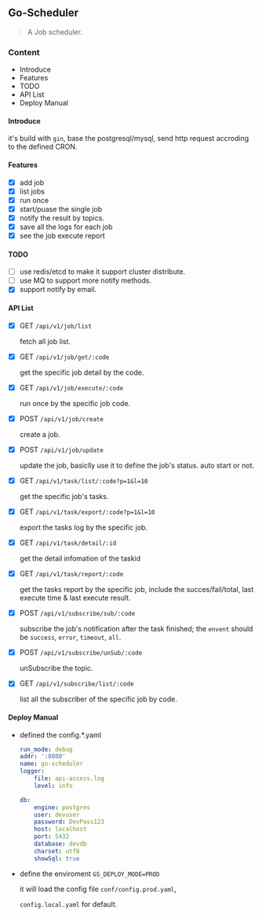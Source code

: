 ## Go-Scheduler

> A  Job scheduler.

### Content
- Introduce
- Features
- TODO
- API List
- Deploy Manual

#### Introduce

it's build with `gin`, base the postgresql/mysql, send http request accroding to the defined CRON.

#### Features

- [x] add job
- [x] list jobs
- [x] run once
- [x] start/puase the single job
- [x] notify the result by topics.
- [x] save all the logs for each job
- [x] see the job execute report

#### TODO

- [ ] use redis/etcd to make it support cluster distribute.
- [ ] use MQ to support more notify methods.
- [x] support notify by email.

#### API List

- [x] GET `/api/v1/job/list`
  
  fetch all job list.
- [x] GET `/api/v1/job/get/:code`

  get the specific job detail by the code.
- [x] GET `/api/v1/job/execute/:code`

  run once by the specific job code.
- [x] POST `/api/v1/job/create`

  create a job.
- [x] POST `/api/v1/job/update`

  update the job, basiclly use it to define the job's status. auto start or not.
- [x] GET `/api/v1/task/list/:code?p=1&l=10`

  get the specific job's tasks.

- [x] GET `/api/v1/task/export/:code?p=1&l=10`

  export the tasks log by the specific job.

- [x] GET `/api/v1/task/detail/:id`

  get the detail infomation of the taskid

- [x] GET `/api/v1/task/report/:code`

  get the tasks report by the specific job, include the succes/fail/total, last execute time & last execute result.
- [x] POST `/api/v1/subscribe/sub/:code`

  subscribe the job's notification after the task finished; the `envent` should be `success`, `error`, `timeout`, `all`.

- [x] POST `/api/v1/subscribe/unSub/:code`

  unSubscribe the topic.

- [x] GET `/api/v1/subscribe/list/:code`

  list all the subscriber of the specific job by code.

  

#### Deploy Manual

- defined the config.*.yaml

    ```yaml
    run_mode: debug
    addr: ':8080'
    name: go-scheduler
    logger: 
        file: api-access.log
        level: info

    db:
        engine: postgres
        user: devuser
        password: DevPass123
        host: localhost
        port: 5432
        database: devdb
        charset: utf8
        showSql: true
    ```

- define the enviroment `GS_DEPLOY_MODE=PROD`

  it will load the config file `conf/config.prod.yaml`, 
  
  `config.local.yaml` for default.

